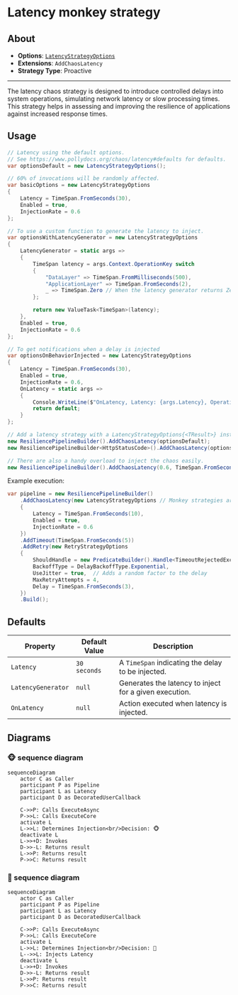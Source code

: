 # Latency monkey strategy

## About

- **Options**: [`LatencyStrategyOptions`](xref:Polly.Simmy.Latency.LatencyStrategyOptions)
- **Extensions**: `AddChaosLatency`
- **Strategy Type**: Proactive

---

The latency chaos strategy is designed to introduce controlled delays into system operations, simulating network latency or slow processing times. This strategy helps in assessing and improving the resilience of applications against increased response times.

## Usage

<!-- snippet: chaos-latency-usage -->
```cs
// Latency using the default options.
// See https://www.pollydocs.org/chaos/latency#defaults for defaults.
var optionsDefault = new LatencyStrategyOptions();

// 60% of invocations will be randomly affected.
var basicOptions = new LatencyStrategyOptions
{
    Latency = TimeSpan.FromSeconds(30),
    Enabled = true,
    InjectionRate = 0.6
};

// To use a custom function to generate the latency to inject.
var optionsWithLatencyGenerator = new LatencyStrategyOptions
{
    LatencyGenerator = static args =>
    {
        TimeSpan latency = args.Context.OperationKey switch
        {
            "DataLayer" => TimeSpan.FromMilliseconds(500),
            "ApplicationLayer" => TimeSpan.FromSeconds(2),
            _ => TimeSpan.Zero // When the latency generator returns Zero the strategy won't inject any delay and it will just invoke the user's callback
        };

        return new ValueTask<TimeSpan>(latency);
    },
    Enabled = true,
    InjectionRate = 0.6
};

// To get notifications when a delay is injected
var optionsOnBehaviorInjected = new LatencyStrategyOptions
{
    Latency = TimeSpan.FromSeconds(30),
    Enabled = true,
    InjectionRate = 0.6,
    OnLatency = static args =>
    {
        Console.WriteLine($"OnLatency, Latency: {args.Latency}, Operation: {args.Context.OperationKey}.");
        return default;
    }
};

// Add a latency strategy with a LatencyStrategyOptions{<TResult>} instance to the pipeline
new ResiliencePipelineBuilder().AddChaosLatency(optionsDefault);
new ResiliencePipelineBuilder<HttpStatusCode>().AddChaosLatency(optionsWithLatencyGenerator);

// There are also a handy overload to inject the chaos easily.
new ResiliencePipelineBuilder().AddChaosLatency(0.6, TimeSpan.FromSeconds(30));
```
<!-- endSnippet -->

Example execution:

<!-- snippet: chaos-latency-execution -->
```cs
var pipeline = new ResiliencePipelineBuilder()
    .AddChaosLatency(new LatencyStrategyOptions // Monkey strategies are usually placed innermost in the pipelines
    {
        Latency = TimeSpan.FromSeconds(10),
        Enabled = true,
        InjectionRate = 0.6
    })
    .AddTimeout(TimeSpan.FromSeconds(5))
    .AddRetry(new RetryStrategyOptions
    {
        ShouldHandle = new PredicateBuilder().Handle<TimeoutRejectedException>(),
        BackoffType = DelayBackoffType.Exponential,
        UseJitter = true,  // Adds a random factor to the delay
        MaxRetryAttempts = 4,
        Delay = TimeSpan.FromSeconds(3),
    })
    .Build();
```
<!-- endSnippet -->

## Defaults

| Property           | Default Value | Description                                            |
|--------------------|---------------|--------------------------------------------------------|
| `Latency`          | `30 seconds`  | A `TimeSpan` indicating the delay to be injected.      |
| `LatencyGenerator` | `null`        | Generates the latency to inject for a given execution. |
| `OnLatency`        | `null`        | Action executed when latency is injected.              |

## Diagrams

### 🐵 sequence diagram

```mermaid
sequenceDiagram
    actor C as Caller
    participant P as Pipeline
    participant L as Latency
    participant D as DecoratedUserCallback

    C->>P: Calls ExecuteAsync
    P->>L: Calls ExecuteCore
    activate L
    L->>L: Determines Injection<br/>Decision: 🐵
    deactivate L
    L->>+D: Invokes
    D->>-L: Returns result
    L->>P: Returns result
    P->>C: Returns result
```

### 🙈 sequence diagram

```mermaid
sequenceDiagram
    actor C as Caller
    participant P as Pipeline
    participant L as Latency
    participant D as DecoratedUserCallback

    C->>P: Calls ExecuteAsync
    P->>L: Calls ExecuteCore
    activate L
    L->>L: Determines Injection<br/>Decision: 🙈
    L-->>L: Injects Latency
    deactivate L
    L->>+D: Invokes
    D->>-L: Returns result
    L->>P: Returns result
    P->>C: Returns result
```
